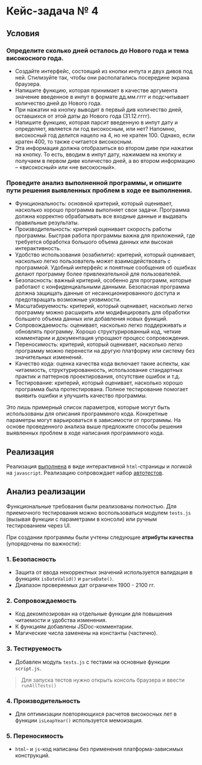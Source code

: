 # Кейс-задача № 4
## Условия
### Определите сколько дней осталось до Нового года и тема високосного года.
- Создайте интерфейс, состоящий из кнопки инпута и двух дивов под ней. Стилизуйте так, чтобы они располагались посередине экрана браузера.
- Напишите функцию, которая принимает в качестве аргумента значение введенное в инпут в формате дд.мм.гггг и подсчитывает количество дней до Нового года.
- При нажатии на кнопку выводит в первый див количество дней, оставшихся от этой даты до Нового года (31.12.гггг).
- Напишите функцию, которая парсит введенную в инпут дату и определяет, является ли год високосным, или нет? Напомню, високосный год делится нацело на 4, но не кратен 100. Однако, если кратен 400, то также считается високосным.
- Эта информация должна отобразиться во втором диве при нажатии на кнопку. То есть, вводим в инпут дату, нажимаем на кнопку и получаем в первом диве количество дней, а во втором информацию – «високосный» или «не високосный».

### Проведите анализ выполненной программы, и опишите пути решения выявленных проблем в ходе ее выполнения. 
- Функциональность: основной критерий, который оценивает, насколько хорошо программа выполняет свои задачи. Программа должна корректно обрабатывать все входные данные и выдавать правильные результаты.
- Производительность: критерий оценивает скорость работы программы. Быстрая работа программы важна для приложений, где требуется обработка большого объема данных или высокая интерактивность.
- Удобство использования (юзабилити): критерий, который оценивает, насколько легко пользователь может взаимодействовать с программой. Удобный интерфейс и понятные сообщения об ошибках делают программу более привлекательной для пользователей.
- Безопасность: важный критерий, особенно для программ, которые работают с конфиденциальными данными. Безопасная программа должна защищать данные от несанкционированного доступа и предотвращать возможные уязвимости.
- Масштабируемость: критерий, который оценивает, насколько легко программу можно расширить или модифицировать для обработки большего объема данных или добавления новых функций.
- Сопровождаемость: оценивает, насколько легко поддерживать и обновлять программу. Хорошо структурированный код, четкие комментарии и документация упрощают процесс сопровождения.
- Переносимость: критерий, который оценивает, насколько легко программу можно перенести на другую платформу или систему без значительных изменений.
- Качество кода: оценка качества кода включает такие аспекты, как читаемость, структурированность, использование стандартных практик и паттернов проектирования, отсутствие ошибок и т.д.
- Тестирование: критерий, который оценивает, насколько хорошо программа была протестирована. Полное тестирование помогает выявить ошибки и улучшить качество программы.

Это лишь примерный список параметров, которые могут быть использованы для описания программного кода. Конкретные параметры могут варьироваться в зависимости от программы.
На основе проведенного анализа выше предложите способы решения выявленных проблем в ходе написания программного кода.

## Реализация
Реализация [выполнена](index.html) в виде интерактивной `html`-страницы и логикой на `javascript`.
Реализацию сопровождает набор [автотестов](./tests.js).

## Анализ реализации
Функциональные требования были реализованы полностью. 
Для приемочного тестирования можно воспользоваться модулем `tests.js` (вызывая функции с параметрами в консоли) 
или ручным тестированием через UI.

При создании программы были учтены следующие **атрибуты качества** (упорядочены по важности):

### 1. Безопасность
- Защита от ввода некорректных значений используется валидация в функциях `isDateValid()` и `parseDate()`.
- Диапазон проверяемых дат ограничен 1900 - 2100 гг.

### 2. Сопровождаемость
- Код декомпозирован на отдельные функции для повышения читаемости и удобства изменения.
- К функциям добавлены JSDoc-комментарии.
- Магические числа заменены на константы (частично).

### 3. Тестируемость
- Добавлен модуль `tests.js` с тестами на основные функции `script.js`.
> Для запуска тестов нужно открыть консоль браузера и ввести `runAllTests()`

### 4. Производительность
- Для оптимизации повторяющихся расчетов високосных лет в функции `isLeapYear()` используется мемоизация.

### 5. Переносимость
- `html`- и `js`-код написаны без применения платформа-зависимых конструкций.
